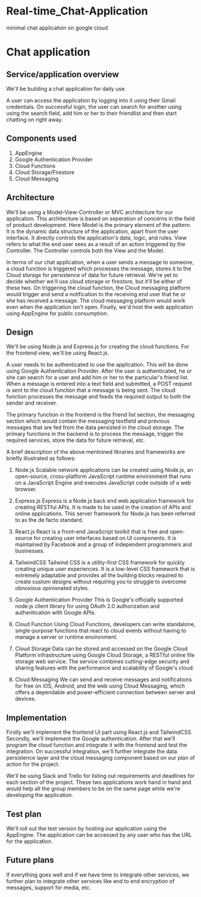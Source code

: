 # Real-time_Chat-Application
minimal chat application on google cloud
# Chat application

## Service/application overview

We'll be building a chat application for daily use.

A user can access the application by logging into it using their Gmail credentials. On successful login, the user can search for another using using the search field, add him or her to their friendlist and then start chatting on right away.

## Components used

1. AppEngine
2. Google Authentication Provider
3. Cloud Functions
4. Cloud Storage/Firestore
5. Cloud Messaging

## Architecture

We'll be using a Model-View-Controller or MVC architecture for our application. This architecture is based on seperation of concerns in the field of product development. Here Model is the primary element of the pattern. It is the dynamic data structure of the application, apart from the user interface. It directly controls the application's data, logic, and rules. View refers to what the end user sees as a result of an action triggered by the Controller. The Controller controls both the View and the Model.

In terms of our chat application, when a user sends a message to someone, a cloud function is triggered which processes the message, stores it to the Cloud storage for persistence of data for future retrieval. We're yet to decide whether we'll use cloud storage or firestore, but it'll be either of these two. On triggering the cloud function, the Cloud messaging platform would trigger and send a notification to the receiving end user that he or she has received a message. The cloud messaging platform would work even when the application isn't open. Finally, we'd host the web application using AppEngine for public consumption.

## Design

We'll be using Node.js and Express.js for creating the cloud functions. For the frontend view, we'll be using React.js.

A user needs to be authenticated to use the application. This will be done using Google Authentication Provider. After the user is authenticated, he or she can search for a user and add him or her to the particular's friend list. When a message is entered into a text field and submitted, a POST request is sent to the cloud function that a message is being sent. The cloud function processes the message and feeds the required output to both the sender and receiver.

The primary function in the frontend is the friend list section, the messaging section which would contain the messaging textfield and previous messages that are fed from the data persisted in the cloud storage. The primary functions in the backend is to process the message, trigger the required services, store the data for future retrieval, etc.

A brief description of the above mentioned libraries and frameworks are briefly illustrated as follows:

1. Node.js
   Scalable network applications can be created using Node.js, an open-source, cross-platform JavaScript runtime environment that runs on a JavaScript Engine and executes JavaScript code outside of a web browser.

2. Express.js
   Express is a Node.js back end web application framework for creating RESTful APIs. It is made to be used in the creation of APIs and online applications. This server framework for Node.js has been referred to as the de facto standard.

3. React.js
   React is a front-end JavaScript toolkit that is free and open-source for creating user interfaces based on UI components. It is maintained by Facebook and a group of independent programmers and businesses.

4. TailwindCSS
   Tailwind CSS is a utility-first CSS framework for quickly creating unique user experiences. It is a low-level CSS framework that is extremely adaptable and provides all the building blocks required to create custom designs without requiring you to struggle to overcome obnoxious opinionated styles.

5. Google Authentication Provider
   This is Google's officially supported node.js client library for using OAuth 2.0 authorization and authentication with Google APIs.

6. Cloud Function
   Using Cloud Functions, developers can write standalone, single-purpose functions that react to cloud events without having to manage a server or runtime environment.

7. Cloud Storage
   Data can be stored and accessed on the Google Cloud Platform infrastructure using Google Cloud Storage, a RESTful online file storage web service. The service combines cutting-edge security and sharing features with the performance and scalability of Google's cloud.

8. Cloud Messaging
   We can send and receive messages and notifications for free on iOS, Android, and the web using Cloud Messaging, which offers a dependable and power-efficient connection between server and devices.

## Implementation

Firstly we'll implement the frontend UI part using React.js and TailwindCSS. Secondly, we'll implement the Google authentication. After that we'll program the cloud function and integrate it with the frontend and test the integration. On successful integration, we'll further integrate the data persistence layer and the cloud messaging component based on our plan of action for the project.

We'll be using Slack and Trello for listing out requirements and deadlines for each section of the project. These two applications work hand in hand and would help all the group members to be on the same page while we're developing the application.

## Test plan

We'll roll out the test version by hosting our application using the AppEngine. The application can be accessed by any user who has the URL for the application.

## Future plans

If everything goes well and if we have time to integrate other services, we further plan to integrate other services like end to end encryption of messages, support for media, etc.
